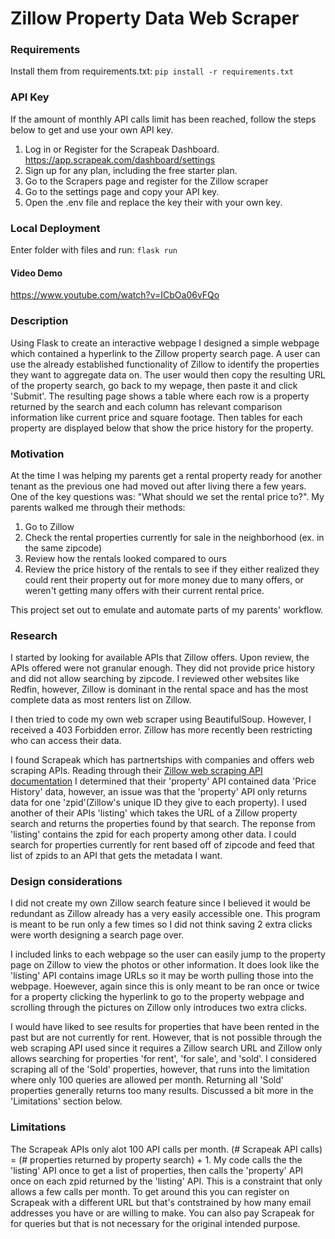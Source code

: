 # Zillow Property Data Web Scraper

### Requirements
Install them from requirements.txt:
```pip install -r requirements.txt```

### API Key
If the amount of monthly API calls limit has been reached, follow the steps below to get and use your own API key.
1. Log in or Register for the Scrapeak Dashboard. https://app.scrapeak.com/dashboard/settings
2. Sign up for any plan, including the free starter plan.
3. Go to the Scrapers page and register for the Zillow scraper
4. Go to the settings page and copy your API key.
5. Open the .env file and replace the key their with your own key. 

### Local Deployment
Enter folder with files and run:
```flask run```

#### Video Demo  
https://www.youtube.com/watch?v=ICbOa06vFQo

### Description
Using Flask to create an interactive webpage I designed a simple webpage which contained a hyperlink to the Zillow property search page. A user can use the already established functionality of Zillow to identify the properties they want to aggregate data on. The user would then copy the resulting URL of the property search, go back to my wepage, then paste it and click 'Submit'. The resulting page shows a table where each row is a property returned by the search and each column has relevant comparison information like current price and square footage. Then tables for each property are displayed below that show the price history for the property.

### Motivation
At the time I was helping my parents get a rental property ready for another tenant as the previous one had moved out after living there a few years. One of the key questions was: "What should we set the rental price to?". My parents walked me through their methods:

1. Go to Zillow
2. Check the rental properties currently for sale in the neighborhood (ex. in the same zipcode)
3. Review how the rentals looked compared to ours
4. Review the price history of the rentals to see if they either realized they could rent their property out for more money due to many offers, or weren't getting many offers with their current rental price.

This project set out to emulate and automate parts of my parents' workflow.

### Research
I started by looking for available APIs that Zillow offers. Upon review, the APIs offered were not granular enough. They did not provide price history and did not allow searching by zipcode. I reviewed other websites like Redfin, however, Zillow is dominant in the rental space and has the most complete data as most renters list on Zillow.

I then tried to code my own web scraper using BeautifulSoup. However, I received a 403 Forbidden error. Zillow has more recently been restricting who can access their data.

I found Scrapeak which has partnertships with companies and offers web scraping APIs. Reading through their [Zillow web scraping API documentation](https://docs.scrapeak.com/zillow-scraper/endpoints/propertydetails) I determined that their 'property' API contained data 'Price History' data, however, an issue was that the 'property' API only returns data for one 'zpid'(Zillow's unique ID they give to each property). I used another of their APIs 'listing' which takes the URL of a Zillow property search and returns the properties found by that search. The reponse from 'listing' contains the zpid for each property among other data. I could search for properties currently for rent based off of zipcode and feed that list of zpids to an API that gets the metadata I want.

### Design considerations
I did not create my own Zillow search feature since I believed it would be redundant as Zillow already has a very easily accessible one. This program is meant to be run only a few times so I did not think saving 2 extra clicks were worth designing a search page over.

I included links to each webpage so the user can easily jump to the property page on Zillow to view the photos or other information. It does look like the 'listing' API contains image URLs so it may be worth pulling those into the webpage. Hoewever, again since this is only meant to be ran once or twice for a property clicking the hyperlink to go to the property webpage and scrolling through the pictures on Zillow only introduces two extra clicks.

I would have liked to see results for properties that have been rented in the past but are not currently for rent. However, that is not possible through the web scraping API used since it requires a Zillow search URL and Zillow only allows searching for properties 'for rent', 'for sale', and 'sold'. I considered scraping all of the 'Sold' properties, however, that runs into the limitation where only 100 queries are allowed per month. Returning all 'Sold' properties generally returns too many results. Discussed a bit more in the 'Limitations' section below.

### Limitations
The Scrapeak APIs only alot 100 API calls per month. (# Scrapeak API calls) = (# properties returned by property search) + 1. My code calls the the 'listing' API once to get a list of properties, then calls the 'property' API once on each zpid returned by the 'listing' API. This is a constraint that only allows a few calls per month. To get around this you can register on Scrapeak with a different URL but that's contstrained by how many email addresses you have or are willing to make. You can also pay Scrapeak for for queries but that is not necessary for the original intended purpose.
